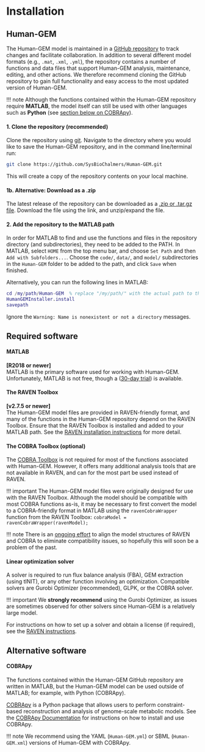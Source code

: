 # Installation

## Human-GEM

The Human-GEM model is maintained in a [GitHub repository](https://github.com/SysBioChalmers/Human-GEM) to track changes and facilitate collaboration. In addition to several different model formats (e.g., `.mat`, `.xml`, `.yml`), the repository contains a number of functions and data files that support Human-GEM analysis, maintenance, editing, and other actions. We therefore recommend cloning the GitHub repository to gain full functionality and easy access to the most updated version of Human-GEM.

!!! note
    Although the functions contained within the Human-GEM repository require **MATLAB**, the model itself can still be used with other languages such as **Python** (see [section below on COBRApy](#cobrapy)).

#### 1. Clone the repository (recommended)
Clone the repository using [git](https://git-scm.com/). Navigate to the directory where you would like to save the Human-GEM repository, and in the command line/terminal run:

```bash
git clone https://github.com/SysBioChalmers/Human-GEM.git
```

This will create a copy of the repository contents on your local machine.

#### 1b. Alternative: Download as a .zip
The latest release of the repository can be downloaded as a [.zip or .tar.gz file](https://github.com/SysBioChalmers/Human-GEM/releases/latest). Download the file using the link, and unzip/expand the file.

#### 2. Add the repository to the MATLAB path
In order for MATLAB to find and use the functions and files in the repository directory (and subdirectories), they need to be added to the PATH. In MATLAB, select `HOME` from the top menu bar, and choose `Set Path` and then `Add with Subfolders...`. Choose the `code/`, `data/`, and `model/` subdirectories in the `Human-GEM` folder to be added to the path, and click `Save` when finished.

Alternatively, you can run the following lines in MATLAB:
```matlab
cd /my/path/Human-GEM  % replace "/my/path/" with the actual path to the Human-GEM folder
HumanGEMInstaller.install
savepath
```
Ignore the `Warning: Name is nonexistent or not a directory` messages.


## Required software

#### MATLAB
**[R2018 or newer]**  
MATLAB is the primary software used for working with Human-GEM. Unfortunately, MATLAB is not free, though a ([30-day trial](https://www.mathworks.com/campaigns/products/trials.highResolutionDisplay.html)) is available.

#### The RAVEN Toolbox
**[v2.7.5 or newer]**  
The Human-GEM model files are provided in RAVEN-friendly format, and many of the functions in the Human-GEM repository depend on the RAVEN Toolbox. Ensure that the RAVEN Toolbox is installed and added to your MATLAB path. See the [RAVEN installation instructions](https://github.com/SysBioChalmers/RAVEN/wiki/Installation#installation) for more detail.

#### The COBRA Toolbox (optional)
The [COBRA Toolbox](https://opencobra.github.io/cobratoolbox/stable/) is not required for most of the functions associated with Human-GEM. However, it offers many additional analysis tools that are not available in RAVEN, and can for the most part be used instead of RAVEN.

!!! important
	The Human-GEM model files were originally designed for use with the RAVEN Toolbox. Although the model should be compatible with most COBRA functions as-is, it may be necessary to first convert the model to a COBRA-friendly format in MATLAB using the `ravenCobraWrapper` function from the RAVEN Toolbox:
	`cobraModel = ravenCobraWrapper(ravenModel);`

!!! note
	There is an [ongoing effort](https://github.com/SysBioChalmers/RAVEN/issues/184) to align the model structures of RAVEN and COBRA to eliminate compatibility issues, so hopefully this will soon be a problem of the past.


#### Linear optimization solver
A solver is required to run flux balance analysis (FBA), GEM extraction (using tINIT), or any other function involving an optimization. Compatible solvers are Gurobi Optimizer (recommended), GLPK, or the COBRA solver.

!!! important
    We **strongly recommend** using the Gurobi Optimizer, as issues are sometimes observed for other solvers since Human-GEM is a relatively large model.

For instructions on how to set up a solver and obtain a license (if required), see the [RAVEN instructions](https://github.com/SysBioChalmers/RAVEN/wiki/Installation#dependencies).


## Alternative software

#### COBRApy
The functions contained within the Human-GEM GitHub repository are written in MATLAB, but the Human-GEM model can be used outside of MATLAB; for example, with Python (COBRApy).

[COBRApy](https://opencobra.github.io/cobrapy/) is a Python package that allows users to perform constraint-based reconstruction and analysis of genome-scale metabolic models. See the [COBRApy Documentation](https://cobrapy.readthedocs.io/en/stable/) for instructions on how to install and use COBRApy.

!!! note
    We recommend using the YAML (`Human-GEM.yml`) or SBML (`Human-GEM.xml`) versions of Human-GEM with COBRApy.




